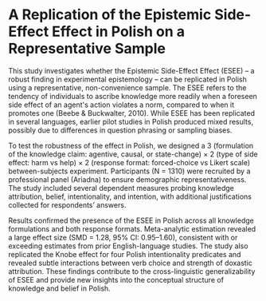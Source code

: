 # A Replication of the Epistemic Side-Effect Effect in Polish on a Representative Sample

This study investigates whether the Epistemic Side-Effect Effect (ESEE) – a robust finding in experimental epistemology – can be replicated in Polish using a representative, non-convenience sample. The ESEE refers to the tendency of individuals to ascribe knowledge more readily when a foreseen side effect of an agent's action violates a norm, compared to when it promotes one (Beebe & Buckwalter, 2010). While ESEE has been replicated in several languages, earlier pilot studies in Polish produced mixed results, possibly due to differences in question phrasing or sampling biases.

To test the robustness of the effect in Polish, we designed a 3 (formulation of the knowledge claim: agentive, causal, or state-change) × 2 (type of side effect: harm vs help) × 2 (response format: forced-choice vs Likert scale) between-subjects experiment. Participants (N = 1310) were recruited by a professional panel (Ariadna) to ensure demographic representativeness. The study included several dependent measures probing knowledge attribution, belief, intentionality, and intention, with additional justifications collected for respondents’ answers. 

Results confirmed the presence of the ESEE in Polish across all knowledge formulations and both response formats. Meta-analytic estimation revealed a large effect size (SMD = 1.28, 95% CI: 0.95–1.60), consistent with or exceeding estimates from prior English-language studies. The study also replicated the Knobe effect for four Polish intentionality predicates and revealed subtle interactions between verb choice and strength of doxastic attribution. These findings contribute to the cross-linguistic generalizability of ESEE and provide new insights into the conceptual structure of knowledge and belief in Polish.
